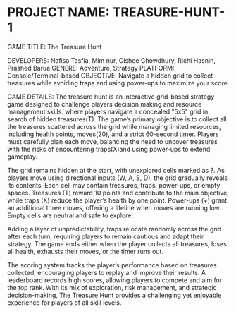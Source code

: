 # PROJECT NAME: TREASURE-HUNT-1
GAME TITLE: The Treasure Hunt

DEVELOPERS: Nafisa Tasfia, Mim nur, Oishee Chowdhury, Richi Hasnin, Prashed Barua
GENERE: Adventure, Strategy
PLATFORM: Console/Terminal-based
OBJECTIVE: Navigate a hidden grid to collect treasures while avoiding traps and using power-ups to maximize your score.

GAME DETAILS:
The treasure hunt is an interactive grid-based strategy game designed to challenge  players decision making and resource management skills. where players navigate a concealed "5x5" grid in search of hidden treasures(T). The game’s primary objective is to collect all the treasures scattered across the grid while managing limited resources, including health points, moves(20), and a strict 60-second timer. Players must carefully plan each move, balancing the need to uncover treasures with the risks of encountering traps(X)and using power-ups to extend gameplay.

The grid remains hidden at the start, with unexplored cells marked as ?. As players move using directional inputs (W, A, S, D), the grid gradually reveals its contents. Each cell may contain treasures, traps, power-ups, or empty spaces. Treasures (T) reward 10 points and contribute to the main objective, while traps (X) reduce the player’s health by one point. Power-ups (+) grant an additional three moves, offering a lifeline when moves are running low. Empty cells are neutral and safe to explore.

Adding a layer of unpredictability, traps relocate randomly across the grid after each turn, requiring players to remain cautious and adapt their strategy. The game ends either when the player collects all treasures, loses all health, exhausts their moves, or the timer runs out.

The scoring system tracks the player’s performance based on treasures collected, encouraging players to replay and improve their results. A leaderboard records high scores, allowing players to compete and aim for the top rank. With its mix of exploration, risk management, and strategic decision-making, The Treasure Hunt provides a challenging yet enjoyable experience for players of all skill levels.

